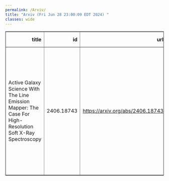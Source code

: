 ```yaml
---
permalink: /Arxiv/
title: "Arxiv (Fri Jun 28 23:00:09 EDT 2024) "
classes: wide
---
```

<table border="1" class="dataframe">
  <thead>
    <tr style="text-align: right;">
      <th>title</th>
      <th>id</th>
      <th>url</th>
      <th>authors</th>
      <th>Local Authors</th>
    </tr>
  </thead>
  <tbody>
    <tr>
      <td>Active Galaxy Science With The Line Emission Mapper: The Case For   High-Resolution Soft X-Ray Spectroscopy</td>
      <td>2406.18743</td>
      <td><a href="https://arxiv.org/abs/2406.18743" target="_blank">https://arxiv.org/abs/2406.18743</a></td>
      <td>Kimberly A. Weaver, Jenna M. Cann, Ryan W. Pfeifle, Malgorzata Sobolewska, Ciro Pinto, Mojegan Azadi, Delphine Porquet, Priyanka Chakraborty, Daniele Rogantini, Gerrit Schellenberger, Ryan Tanner, Simona Mei, Akos Bogdan, Dustin Nguyen</td>
      <td>Dustin Nguyen</td>
    </tr>
  </tbody>
</table>